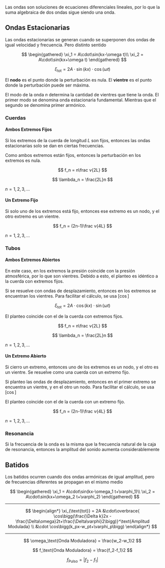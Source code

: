 Las ondas son soluciones de ecuaciones diferenciales lineales, por lo que la suma algebraica de dos ondas sigue siendo una onda.

## Ondas Estacionarias

Las ondas estacionarias se generan cuando se superponen dos ondas de igual velocidad y frecuencia. Pero distinto sentido

$$
\begin{gathered}
\xi_1 = A\cdot\sin(kx-\omega t)\\
\xi_2 = A\cdot\sin(kx+\omega t)
\end{gathered}
$$

$$
\xi_{\text{tot}} = 2A\cdot\sin(kx)\cdot\cos(\omega t)
$$

El **nodo** es el punto donde la perturbación es nula. El **vientre** es el punto donde la perturbación puede ser máxima.

El modo de la onda $n$ determina la cantidad de vientres que tiene la onda. El primer modo se denomina onda estacionaria fundamental. Mientras que el segundo se denomina primer armónico.

### Cuerdas

#### Ambos Extremos Fijos

Si los extremos de la cuerda de longitud $L$ son fijos, entonces las ondas estacionarias solo se dan en ciertas frecuencias.

Como ambos extremos están fijos, entonces la perturbación en los extremos es nula.

$$
f_n = n\frac v{2L}
$$

$$
\lambda_n = \frac{2L}n
$$

$n=1,2,3,...$

#### Un Extremo Fijo

Si solo uno de los extremos está fijo, entonces ese extremo es un nodo, y el otro extremo es un vientre.

$$
f_n = (2n-1)\frac v{4L}
$$

$n=1,2,3,...$

### Tubos

#### Ambos Extremos Abiertos

En este caso, en los extremos la presión coincide con la presión atmosférica, por lo que son vientres. Debido a esto, el planteo es idéntico a la cuerda con extremos fijos.

Si se resuelve con ondas de desplazamiento, entonces en los extremos se encuentran los vientres. Para facilitar el cálculo, se usa $[\cos]$

$$
\xi_{\text{tot}} = 2A\cdot\cos(kx)\cdot\sin(\omega t)
$$

El planteo coincide con el de la cuerda con extremos fijos.

$$
f_n = n\frac v{2L}
$$

$$
\lambda_n = \frac{2L}n
$$

$n=1,2,3,...$

#### Un Extremo Abierto

Si cierro un extremo, entonces uno de los extremos es un nodo, y el otro es un vientre. Se resuelve como una cuerda con un extremo fijo.

Si planteo las ondas de desplazamiento, entonces en el primer extremo se encuentra un vientre, y en el otro un nodo. Para facilitar el cálculo, se usa $[\cos]$

El planteo coincide con el de la cuerda con un extremo fijo.

$$
f_n = (2n-1)\frac v{4L}
$$

$n=1,2,3,...$

### Resonancia

Si la frecuencia de la onda es la misma que la frecuencia natural de la caja de resonancia, entonces la amplitud del sonido aumenta considerablemente

## Batidos

Los batidos ocurren cuando dos ondas armónicas de igual amplitud, pero de frecuencias diferentes se propagan en el mismo medio

$$
\begin{gathered}
\xi_1 = A\cdot\sin(kx-\omega_1 t+\varphi_1)\\
\xi_2 = A\cdot\sin(kx+\omega_2 t+\varphi_2)
\end{gathered}
$$

---

$$
\begin{align*}
\xi_{\text{tot}} = 2A
&\cdot\overbrace{
\cos\bigg(\frac{\Delta k}2x -\frac{\Delta\omega}2t+\frac{\Delta\varphi}2\bigg)}^\text{Amplitud Modulada}
\\
&\cdot
\cos\bigg(k_px-w_pt+\varphi_p\bigg)
\end{align*}
$$

---

$$
\omega_\text{Onda Moduladora} = \frac{w_2-w_1}2
$$

$$
f_\text{Onda Moduladora}  = \frac{f_2-f_1}2
$$

$$
f_\text{Pulso} = \big|f_2-f_1\big| 
$$
